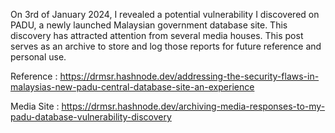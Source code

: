 On 3rd of January 2024, I revealed a potential vulnerability I discovered on PADU, a newly launched Malaysian government database site. This discovery has attracted attention from several media houses. This post serves as an archive to store and log those reports for future reference and personal use.

Reference : https://drmsr.hashnode.dev/addressing-the-security-flaws-in-malaysias-new-padu-central-database-site-an-experience

Media Site : https://drmsr.hashnode.dev/archiving-media-responses-to-my-padu-database-vulnerability-discovery
